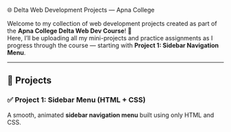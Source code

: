  🌐 Delta Web Development Projects — Apna College

Welcome to my collection of web development projects created as part of the **Apna College Delta Web Dev Course**! 🚀  
Here, I’ll be uploading all my mini-projects and practice assignments as I progress through the course — starting with **Project 1: Sidebar Navigation Menu**.

---

## 📁 Projects

### ✅ Project 1: Sidebar Menu (HTML + CSS)

A smooth, animated **sidebar navigation menu** built using only HTML and CSS. 
